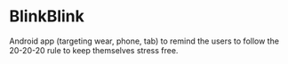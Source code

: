 # BlinkBlink
Android app (targeting wear, phone, tab) to remind the users to follow the 20-20-20 rule to keep themselves stress free.
